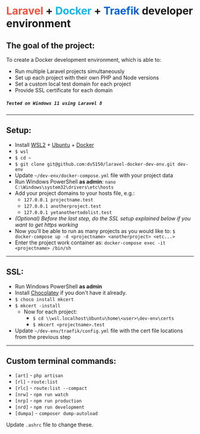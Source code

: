 # <span style="color: #F05340;">Laravel</span> + <span style="color: #0db7ed;">Docker</span> + <span style="color: #0060E0;">Traefik</span> developer environment
## The goal of the project:
To create a Docker development environment, which is able to:
- Run multiple Laravel projects simultaneously
- Set up each project with their own PHP and Node versions
- Set a custom local test domain for each project
- Provide SSL certificate for each domain
##### `Tested on Windows 11 using Laravel 8`
---
## Setup:
- Install [WSL2](https://learn.microsoft.com/en-us/windows/wsl/install) + [Ubuntu](https://apps.microsoft.com/store/detail/ubuntu-22041-lts/9PN20MSR04DW) + [Docker](https://www.docker.com/)
- `$ wsl`
- `$ cd ~`
- `$ git clone git@github.com:dv5150/laravel-docker-dev-env.git dev-env`
- Update `~/dev-env/docker-compose.yml` file with your project data
- Run Windows PowerShell __as admin__: `nano C:\Windows\system32\drivers\etc\hosts`
- Add your project domains to your hosts file, e.g.:
    - `127.0.0.1 projectname.test`
    - `127.0.0.1 anotherproject.test`
    - `127.0.0.1 yetanothertodolist.test`
- *(Optional) Before the last step, do the SSL setup explained below if you want to get https working*
- Now you'll be able to run as many projects as you would like to: `$ docker-compose up -d <projectname> <anotherproject> <etc...>`
- Enter the project work container as: `docker-compose exec -it <projectname> /bin/sh`
---
## SSL:
- Run Windows PowerShell __as admin__
- Install [Chocolatey](https://chocolatey.org/install) if you don't have it already.
- `$ choco install mkcert`
- `$ mkcert -install`
  - Now for each project:
    - `$ cd \\wsl.localhost\Ubuntu\home\<user>\dev-env\certs`
    - `$ mkcert <projectname>.test`
- Update `~/dev-env/traefik/config.yml` file with the cert file locations from the previous step
---
## Custom terminal commands:
- `[art]` - `php artisan`
- `[rl]` - `route:list`
- `[rlc]` - `route:list --compact`
- `[nrw]` - `npm run watch`
- `[nrp]` - `npm run production`
- `[nrd]` - `npm run development`
- `[dumpa]` - `composer dump-autoload`

Update `.ashrc` file to change these.
